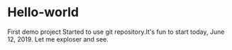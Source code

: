 # Hello-world
First demo project
Started to use git repository.It's fun to start today, June 12, 2019.
Let me exploser and see.
